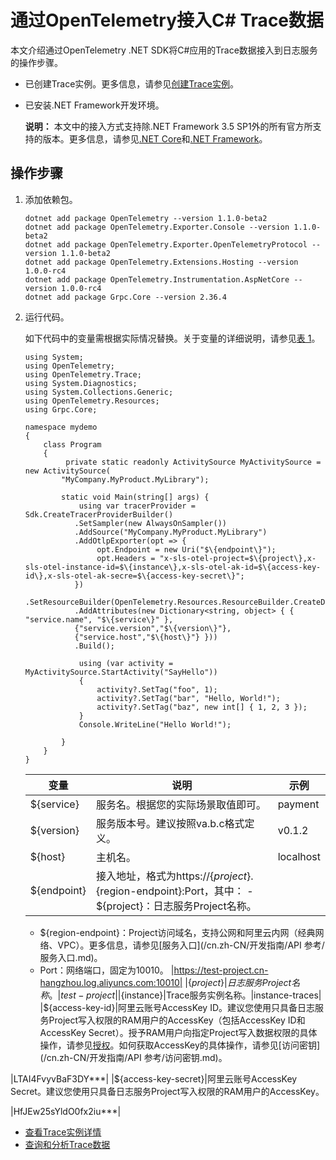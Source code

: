 # 通过OpenTelemetry接入C\# Trace数据

本文介绍通过OpenTelemetry .NET SDK将C\#应用的Trace数据接入到日志服务的操作步骤。

-   已创建Trace实例。更多信息，请参见[创建Trace实例](/cn.zh-CN/Trace服务/创建Trace实例.md)。
-   已安装.NET Framework开发环境。

    **说明：** 本文中的接入方式支持除.NET Framework 3.5 SP1外的所有官方所支持的版本。更多信息，请参见[.NET Core](https://dotnet.microsoft.com/download/dotnet-core)和[.NET Framework](https://dotnet.microsoft.com/download/dotnet-framework)。


## 操作步骤

1.  添加依赖包。

    ```
    dotnet add package OpenTelemetry --version 1.1.0-beta2
    dotnet add package OpenTelemetry.Exporter.Console --version 1.1.0-beta2
    dotnet add package OpenTelemetry.Exporter.OpenTelemetryProtocol --version 1.1.0-beta2
    dotnet add package OpenTelemetry.Extensions.Hosting --version 1.0.0-rc4
    dotnet add package OpenTelemetry.Instrumentation.AspNetCore --version 1.0.0-rc4
    dotnet add package Grpc.Core --version 2.36.4
    ```

2.  运行代码。

    如下代码中的变量需根据实际情况替换。关于变量的详细说明，请参见[表 1](#table_h57_p2p_lra)。

    ```
    using System;
    using OpenTelemetry;
    using OpenTelemetry.Trace;
    using System.Diagnostics;
    using System.Collections.Generic;
    using OpenTelemetry.Resources;
    using Grpc.Core;
    
    namespace mydemo
    {
        class Program
        {
             private static readonly ActivitySource MyActivitySource = new ActivitySource(
            "MyCompany.MyProduct.MyLibrary");
    
            static void Main(string[] args) {
                using var tracerProvider = Sdk.CreateTracerProviderBuilder()
               .SetSampler(new AlwaysOnSampler())
               .AddSource("MyCompany.MyProduct.MyLibrary")
               .AddOtlpExporter(opt => {
                    opt.Endpoint = new Uri("$\{endpoint\}");
                    opt.Headers = "x-sls-otel-project=$\{project\},x-sls-otel-instance-id=$\{instance\},x-sls-otel-ak-id=$\{access-key-id\},x-sls-otel-ak-secre=$\{access-key-secret\}";
               })
                .SetResourceBuilder(OpenTelemetry.Resources.ResourceBuilder.CreateDefault()
               .AddAttributes(new Dictionary<string, object> { { "service.name", "$\{service\}" },
               {"service.version","$\{version\}"},
               {"service.host","$\{host\}"} }))
               .Build();
    
                using (var activity = MyActivitySource.StartActivity("SayHello"))
                {
                    activity?.SetTag("foo", 1);
                    activity?.SetTag("bar", "Hello, World!");
                    activity?.SetTag("baz", new int[] { 1, 2, 3 });
                }
                Console.WriteLine("Hello World!");
    
            } 
        }
    }
    ```

    |变量|说明|示例|
    |--|--|--|
    |$\{service\}|服务名。根据您的实际场景取值即可。|payment|
    |$\{version\}|服务版本号。建议按照va.b.c格式定义。|v0.1.2|
    |$\{host\}|主机名。|localhost|
    |$\{endpoint\}|接入地址，格式为https://$\{project\}.$\{region-endpoint\}:Port，其中：    -   $\{project\}：日志服务Project名称。
    -   $\{region-endpoint\}：Project访问域名，支持公网和阿里云内网（经典网络、VPC）。更多信息，请参见[服务入口](/cn.zh-CN/开发指南/API 参考/服务入口.md)。
    -   Port：网络端口，固定为10010。
|https://test-project.cn-hangzhou.log.aliyuncs.com:10010|
    |$\{project\}|日志服务Project名称。|test-project|
    |$\{instance\}|Trace服务实例名称。|instance-traces|
    |$\{access-key-id\}|阿里云账号AccessKey ID。建议您使用只具备日志服务Project写入权限的RAM用户的AccessKey（包括AccessKey ID和AccessKey Secret）。授予RAM用户向指定Project写入数据权限的具体操作，请参见[授权](/cn.zh-CN/开发指南/访问控制RAM/RAM自定义授权场景.md)。如何获取AccessKey的具体操作，请参见[访问密钥](/cn.zh-CN/开发指南/API 参考/访问密钥.md)。

|LTAI4FvyvBaF3DY\*\*\*|
    |$\{access-key-secret\}|阿里云账号AccessKey Secret。建议您使用只具备日志服务Project写入权限的RAM用户的AccessKey。

|HfJEw25sYldO0fx2iu\*\*\*|


-   [查看Trace实例详情](/cn.zh-CN/Trace服务/查看Trace实例详情.md)
-   [查询和分析Trace数据](/cn.zh-CN/Trace服务/查询和分析Trace数据.md)

